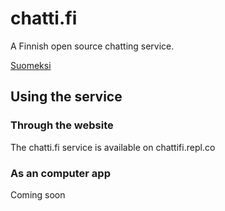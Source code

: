 # chatti.fi
A Finnish open source chatting service.

[Suomeksi](README.md)
## Using the service
### Through the website
The chatti.fi service is available on chattifi.repl.co
### As an computer app
Coming soon
